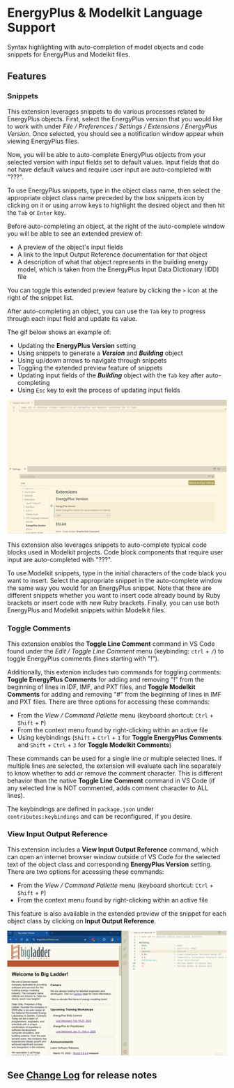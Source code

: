 # EnergyPlus & Modelkit Language Support

Syntax highlighting with auto-completion of model objects and code snippets for EnergyPlus and Modelkit files.

## Features

### Snippets

This extension leverages snippets to do various processes related to EnergyPlus objects. First, select the EnergyPlus version that you would like to work with under *File / Preferences / Settings / Extensions / EnergyPlus Version*. Once selected, you should see a notification window appear when viewing EnergyPlus files.

Now, you will be able to auto-complete EnergyPlus objects from your selected version with input fields set to default values. Input fields that do not have default values and require user input are auto-completed with "???".

To use EnergyPlus snippets, type in the object class name, then select the appropriate object class name preceded by the box snippets icon by clicking on it or using arrow keys to highlight the desired object and then hit the `Tab` or `Enter` key.

Before auto-completing an object, at the right of the auto-complete window you will be able to see an extended preview of:

- A preview of the object's input fields
- A link to the Input Output Reference documentation for that object
- A description of what that object represents in the building energy model, which is taken from the EnergyPlus Input Data Dictionary (IDD) file

You can toggle this extended preview feature by clicking the `>` icon at the right of the snippet list.

After auto-completing an object, you can use the `Tab` key to progress through each input field and update its value.

The gif below shows an example of:

- Updating the **EnergyPlus Version** setting
- Using snippets to generate a ***Version*** and ***Building*** object
- Using up/down arrows to navigate through snippets
- Toggling the extended preview feature of snippets
- Updating input fields of the ***Building*** object with the `Tab` key after auto-completing
- Using `Esc` key to exit the process of updating input fields

![Snippets example](images/snippets.gif)

This extension also leverages snippets to auto-complete typical code blocks used in Modelkit projects. Code block components that require user input are auto-completed with "???".

To use Modelkit snippets, type in the initial characters of the code black you want to insert. Select the appropriate snippet in the auto-complete window the same way you would for an EnergyPlus snippet. Note that there are different snippets whether you want to insert code already bound by Ruby brackets or insert code with new Ruby brackets. Finally, you can use both EnergyPlus and Modelkit snippets within Modelkit files.

### Toggle Comments

This extension enables the **Toggle Line Comment** command in VS Code found under the *Edit / Toggle Line Comment* menu (keybinding: `ctrl` + `/`) to toggle EnergyPlus comments (lines starting with "!").

Additionally, this extenion includes two commands for toggling comments: **Toggle EnergyPlus Comments** for adding and removing "!" from the beginning of lines in IDF, IMF, and PXT files, and **Toggle Modelkit Comments** for adding and removing "#" from the beginning of lines in IMF and PXT files. There are three options for accessing these commands:

- From the *View / Command Pallette* menu (keyboard shortcut: `Ctrl` + `Shift` + `P`)
- From the context menu found by right-clicking within an active file
- Using keybindings (`Shift` + `Ctrl` + `1` for **Toggle EnergyPlus Comments** and `Shift` + `Ctrl` + `3` for **Toggle Modelkit Comments**)

These commands can be used for a single line or multiple selected lines. If multiple lines are selected, the extension will evaluate each line separately to know whether to add or remove the comment character. This is different behavior than the native **Toggle Line Comment** command in VS Code (if any selected line is NOT commented, adds comment character to ALL lines).

The keybindings are defined in `package.json` under `contributes:keybindings` and can be reconfigured, if you desire.

### View Input Output Reference

This extension includes a **View Input Output Reference** command, which can open an internet browser window outside of VS Code for the selected text of the object class and corresponding **EnergyPlus Version** setting. There are two options for accessing these commands:

- From the *View / Command Pallette* menu (keyboard shortcut: `Ctrl` + `Shift` + `P`)
- From the context menu found by right-clicking within an active file

This feature is also available in the extended preview of the snippet for each object class by clicking on **Input Output Reference**.

![View IO Ref example](images/view-io-ref.gif)

## See [Change Log](CHANGELOG.md) for release notes
